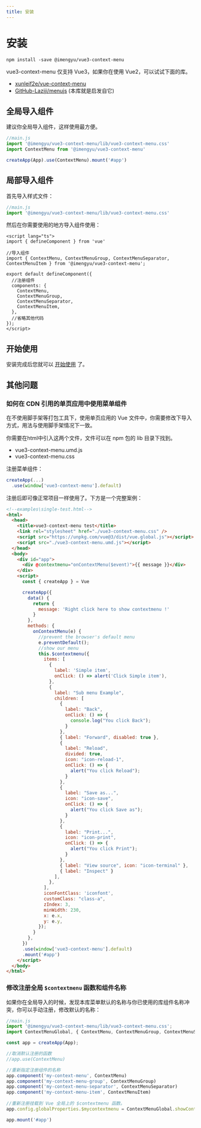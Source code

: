 ```yaml
---
title: 安装
---
```


# 安装

```shell
npm install -save @imengyu/vue3-context-menu
```

vue3-context-menu 仅支持 Vue3，如果你在使用 Vue2，可以试试下面的库。

* [xunleif2e/vue-context-menu](https://github.com/xunleif2e/vue-context-menu)
* [GitHub-Laziji/menujs](https://github.com/GitHub-Laziji/menujs) (本库就是启发自它)

## 全局导入组件

建议你全局导入组件，这样使用最方便。

```js
//main.js
import '@imengyu/vue3-context-menu/lib/vue3-context-menu.css'
import ContextMenu from '@imengyu/vue3-context-menu'

createApp(App).use(ContextMenu).mount('#app')  
```

## 局部导入组件

首先导入样式文件：

```js
//main.js
import '@imengyu/vue3-context-menu/lib/vue3-context-menu.css'
```

然后在你需要使用的地方导入组件使用：

```vue
<script lang="ts">
import { defineComponent } from 'vue'

//导入组件
import { ContextMenu, ContextMenuGroup, ContextMenuSeparator, ContextMenuItem } from '@imengyu/vue3-context-menu';

export default defineComponent({
  //注册组件
  components: {
    ContextMenu,
    ContextMenuGroup,
    ContextMenuSeparator,
    ContextMenuItem,
  },
  //省略其他代码
});
</script>
```

## 开始使用

安装完成后您就可以 [开始使用](./useage.md) 了。

## 其他问题

### 如何在 CDN 引用的单页应用中使用菜单组件

在不使用脚手架等打包工具下，使用单页应用的 Vue 文件中，你需要修改下导入方式，用法与使用脚手架情况下一致。

你需要在html中引入这两个文件，文件可以在 npm 包的 lib 目录下找到。

* vue3-context-menu.umd.js
* vue3-context-menu.css

注册菜单组件：

```js
createApp(...)
  .use(window['vue3-context-menu'].default)
```

注册后即可像正常项目一样使用了。下方是一个完整案例：

```html
<!--examples\single-test.html-->
<html>
  <head>
    <title>vue3-context-menu test</title>
    <link rel="stylesheet" href="./vue3-context-menu.css" />
    <script src="https://unpkg.com/vue@3/dist/vue.global.js"></script>
    <script src="./vue3-context-menu.umd.js"></script>
  </head>
  <body>
    <div id="app">
      <div @contextmenu="onContextMenu($event)">{{ message }}</div>
    </div>
    <script>
      const { createApp } = Vue

      createApp({
        data() {
          return {
            message: 'Right click here to show contextmenu !'
          }
        },
        methods: {
          onContextMenu(e) {
            //prevent the browser's default menu
            e.preventDefault();
            //show our menu
            this.$contextmenu({
              items: [
                { 
                  label: 'Simple item',
                  onClick: () => alert('Click Simple item'),
                },
                {
                  label: "Sub menu Example",
                  children: [
                    {
                      label: "Back",
                      onClick: () => {
                        console.log("You click Back");
                      }
                    },
                    { label: "Forward", disabled: true },
                    { 
                      label: "Reload", 
                      divided: true, 
                      icon: "icon-reload-1",
                      onClick: () => {
                        alert("You click Reload");
                      }
                    },
                    { 
                      label: "Save as...",
                      icon: "icon-save",
                      onClick: () => {
                        alert("You click Save as");
                      }
                    },
                    { 
                      label: "Print...", 
                      icon: "icon-print",
                      onClick: () => {
                        alert("You click Print");
                      } 
                    },
                    { label: "View source", icon: "icon-terminal" },
                    { label: "Inspect" }
                  ],
                },
              ],
              iconFontClass: 'iconfont',
              customClass: "class-a",
              zIndex: 3,
              minWidth: 230,
              x: e.x,
              y: e.y,
            });
          }
        },  
      })
      .use(window['vue3-context-menu'].default)
      .mount('#app')
    </script>
  </body>
</html>
```

### 修改注册全局 `$contextmenu` 函数和组件名称

如果你在全局导入的时候，发现本库菜单默认的名称与你已使用的库组件名称冲突，你可以手动注册，修改默认的名称：

```js
//main.js
import '@imengyu/vue3-context-menu/lib/vue3-context-menu.css';
import ContextMenuGlobal, { ContextMenu, ContextMenuGroup, ContextMenuSeparator, ContextMenuItem } from '@imengyu/vue3-context-menu';

const app = createApp(App);

//取消默认注册的函数
//app.use(ContextMenu)

//重新指定注册组件的名称
app.component('my-context-menu', ContextMenu)
app.component('my-context-menu-group', ContextMenuGroup)
app.component('my-context-menu-separator', ContextMenuSeparator)
app.component('my-context-menu-item', ContextMenuItem)
  
//重新注册挂载到 Vue 全局上的 $contextmenu 函数。
app.config.globalProperties.$mycontextmenu = ContextMenuGlobal.showContextMenu;

app.mount('#app')  
```
